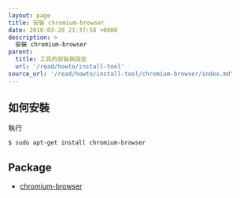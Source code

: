 ```yaml
---
layout: page
title: 安裝 chromium-browser
date: 2018-03-20 21:37:58 +0800
description: >
  安裝 chromium-browser
parent:
  title: 工具的安裝與設定
  url: '/read/howto/install-tool'
source_url: '/read/howto/install-tool/chromium-browser/index.md'
---
```



## 如何安裝

執行

``` sh
$ sudo apt-get install chromium-browser
```


## Package

* [chromium-browser](https://packages.ubuntu.com/bionic/chromium-browser)

